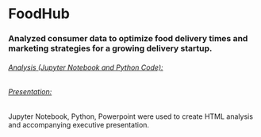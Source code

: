 # FoodHub

### Analyzed consumer data to optimize food delivery times and marketing strategies for a growing delivery startup.

###### [Analysis (Jupyter Notebook and Python Code):](https://leahdassler.github.io/FoodHub/Leah_Dassler_notebook_foodhub.html) 

###### [Presentation:](https://leahdassler.github.io/FoodHub/FoodHub.pdf)

Jupyter Notebook, Python, Powerpoint were used to create HTML analysis and accompanying executive presentation.
